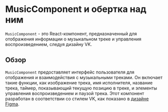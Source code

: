# MusicComponent и обертка над ним

`MusicComponent` - это React-компонент, предназначенный для отображения информации о музыкальном треке и управления воспроизведением, следуя дизайну VK.

## Обзор

`MusicComponent` предоставляет интерфейс пользователя для отображения и взаимодействия с музыкальными треками. Он включает такие функции, как изображение трека, имя исполнителя, название трека, таймер, показывающий текущую позицию в треке, и элементы управления воспроизведением и паузой трека. Этот компонент разработан в соответствии со стилем VK, как показано в [дизайне Figma](https://www.figma.com/design/9d3ErSuSrLY1qCuSRPk80C/AudioCell?node-id=1-14582&t=5o9A7rZCgO85xvYL-0).
